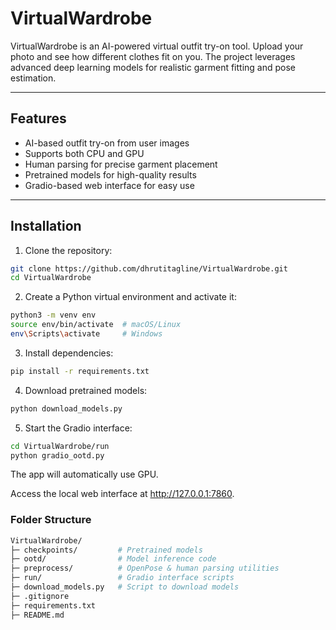 # VirtualWardrobe

VirtualWardrobe is an AI-powered virtual outfit try-on tool. Upload your photo and see how different clothes fit on you. The project leverages advanced deep learning models for realistic garment fitting and pose estimation.

---

## Features

- AI-based outfit try-on from user images
- Supports both CPU and GPU
- Human parsing for precise garment placement
- Pretrained models for high-quality results
- Gradio-based web interface for easy use

---

## Installation

1. Clone the repository:

```bash
git clone https://github.com/dhrutitagline/VirtualWardrobe.git
cd VirtualWardrobe
```

2. Create a Python virtual environment and activate it:

```bash
python3 -m venv env
source env/bin/activate  # macOS/Linux
env\Scripts\activate     # Windows
```

3. Install dependencies:
```bash
pip install -r requirements.txt
```

4. Download pretrained models:
```bash
python download_models.py
```

5. Start the Gradio interface:
```bash
cd VirtualWardrobe/run
python gradio_ootd.py
```
The app will automatically use GPU.

Access the local web interface at http://127.0.0.1:7860.

### Folder Structure
```bash
VirtualWardrobe/
├─ checkpoints/         # Pretrained models
├─ ootd/                # Model inference code
├─ preprocess/          # OpenPose & human parsing utilities
├─ run/                 # Gradio interface scripts
├─ download_models.py   # Script to download models
├─ .gitignore
├─ requirements.txt
├─ README.md
```

